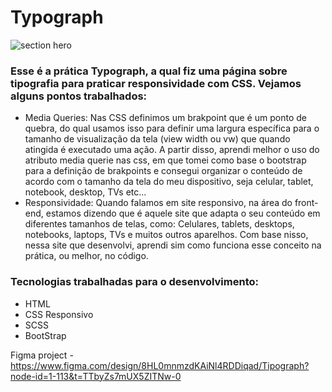 # Typograph
![section hero](https://github.com/user-attachments/assets/9d58e921-bcda-4c52-a2d6-6830a5e1873a)
### Esse é a prática Typograph, a qual fiz uma página sobre tipografia para praticar responsividade com CSS. Vejamos alguns pontos trabalhados:
- Media Queries: Nas CSS definimos um brakpoint que é um ponto de quebra, do qual usamos isso para definir uma largura específica para o tamanho de visualização da tela (view width ou vw)
  que quando atingida é executado uma ação. A partir disso, aprendi melhor o uso do atributo media querie nas css, em que tomei como base o bootstrap para a definição de brakpoints e
  consegui organizar o conteúdo de acordo com o tamanho da tela do meu dispositivo, seja celular, tablet, notebook, desktop, TVs etc...
- Responsividade: Quando falamos em site responsivo, na área do front-end, estamos dizendo que é aquele site que adapta o seu conteúdo em diferentes tamanhos de telas, como:
  Celulares, tablets, desktops, notebooks, laptops, TVs e muitos outros aparelhos. Com base nisso, nessa site que desenvolvi, aprendi sim como funciona esse conceito na prática, ou melhor,
  no código.
### Tecnologias trabalhadas para o desenvolvimento:
- HTML
- CSS Responsivo
- SCSS
- BootStrap

Figma project - https://www.figma.com/design/8HL0mnmzdKAiNl4RDDiqad/Tipograph?node-id=1-113&t=TTbyZs7mUX5ZITNw-0


